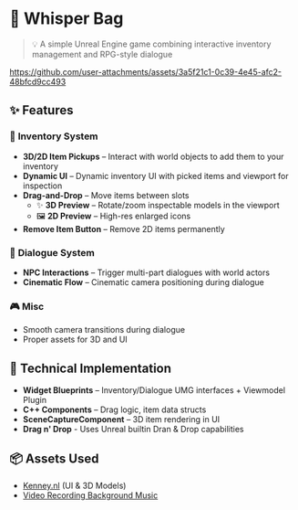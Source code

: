 # 🎒 Whisper Bag

> 💡 A simple Unreal Engine game combining interactive inventory management and RPG-style dialogue

https://github.com/user-attachments/assets/3a5f21c1-0c39-4e45-afc2-48bfcd9cc493

## ✨ Features  

### 🎒 **Inventory System**  
- **3D/2D Item Pickups** – Interact with world objects to add them to your inventory  
- **Dynamic UI** – Dynamic inventory UI with picked items and viewport for inspection
- **Drag-and-Drop** – Move items between slots  
  - ✨ **3D Preview** – Rotate/zoom inspectable models in the viewport  
  - 🖼️ **2D Preview** – High-res enlarged icons  
- **Remove Item Button** – Remove 2D items permanently  

### 💬 **Dialogue System**  
- **NPC Interactions** – Trigger multi-part dialogues with world actors  
- **Cinematic Flow** – Cinematic camera positioning during dialogue  

### 🎮 **Misc**  
- Smooth camera transitions during dialogue
- Proper assets for 3D and UI

## 🔧 Technical Implementation  
- **Widget Blueprints** – Inventory/Dialogue UMG interfaces + Viewmodel Plugin
- **C++ Components** – Drag logic, item data structs  
- **SceneCaptureComponent** – 3D item rendering in UI
- **Drag n' Drop** - Uses Unreal builtin Dran & Drop capabilities


## 📦 Assets Used  
- [Kenney.nl](https://kenney.nl/assets) (UI & 3D Models)
- [Video Recording Background Music](https://open.spotify.com/track/3GkSDGupydidufnOGZn2FE?si=0b89989c1c854f44)


